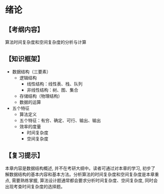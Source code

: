 # 绪论

## 【考纲内容】

算法时间复杂度和空间复杂度的分析与计算

## 【知识框架】

- 数据结构（三要素）
  - 逻辑结构
    - 线性结构：线性表、栈、队列
    - 非线性结构：树、图、集合
  - 存储结构（物理结构）
  - 数据的运算
- 五个特征
  - 算法定义
  - 五个特征：有穷、确定、可行、输出、输出
  - 效率的度量
    - 时间复杂度
    - 空间复杂度

## 【复习提示】

本章内容是数据结构概述, 并不在考研大纲中。读者可通过对本章的学习, 初步了解数据结构的基本内容和基本方法。分析算法的时间复杂度和空间复杂度是本章重点, 需要熟练掌握, 算法设计题通常都会要求分析时间复杂度、空间复杂度, 同时会出现考查时间复杂度的选择题。

